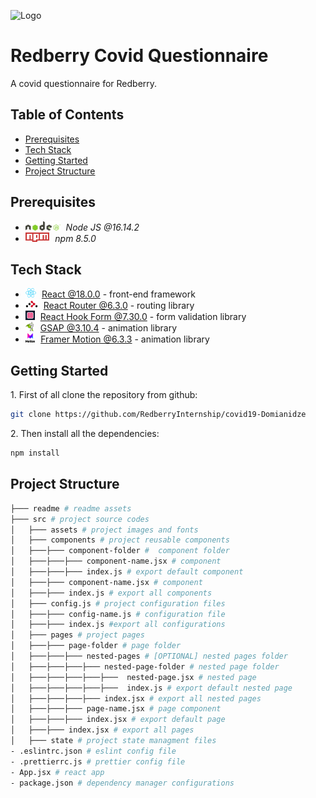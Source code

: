 ![Logo](https://redberry.international/wp-content/uploads/2022/01/redberrylogo.svg)

# Redberry Covid Questionnaire
 
A covid questionnaire for Redberry.

## Table of Contents

* [Prerequisites](#prerequisites)
* [Tech Stack](#tech-stack)
* [Getting Started](#getting-started)
* [Project Structure](#project-structure)

## Prerequisites

* <img src="./readme/assets/img/nodejs.png" height="15px" style='padding-right: 5px'> *Node JS @16.14.2*
* <img src="./readme/assets/img/npm.png" height="15px" style='padding-right: 5px'/> *npm 8.5.0*

## Tech Stack

* <img src="./readme/assets/img/react.png" height="15"  style='padding-right: 5px'> [React @18.0.0](https://reactjs.org) - front-end framework
* <img src="./readme/assets/img/react-router.png" height="15"  style='padding-right: 5px'> [React Router @6.3.0](https://reactrouter.com/) - routing library
* <img src="./readme/assets/img/react-hook-form.png" height="15"  style='padding-right: 5px'> [React Hook Form @7.30.0](https://react-hook-form.com/) - form validation library
* <img src="./readme/assets/img/gsap.png" height="15"  style='padding-right: 5px'> [GSAP @3.10.4](https://greensock.com/gsap/) - animation library
* <img src="./readme/assets/img/framer-motion.png" height="15"  style='padding-right: 5px'> [Framer Motion @6.3.3](https://www.framer.com/motion/) - animation library

## Getting Started

1\. First of all clone the repository from github:
```sh
git clone https://github.com/RedberryInternship/covid19-Domianidze
```

2\. Then install all the dependencies:
```sh
npm install
```

## Project Structure

```bash
├─── readme # readme assets
├─── src # project source codes
│   ├─── assets # project images and fonts
│   ├─── components # project reusable components
│   ├───├─── component-folder #  component folder
│   ├───├───├─── component-name.jsx # component
│   ├───├───├─── index.js # export default component
│   ├───├─── component-name.jsx # component
│   ├───├─── index.js # export all components
│   ├─── config.js # project configuration files
│   ├───├─── config-name.js # configuration file
│   ├───├─── index.js #export all configurations
│   ├─── pages # project pages
│   ├───├─── page-folder # page folder
│   ├───├───├─── nested-pages # [OPTIONAL] nested pages folder
│   ├───├───├───├─── nested-page-folder # nested page folder
│   ├───├───├───├───├───  nested-page.jsx # nested page
│   ├───├───├───├───├───  index.js # export default nested page
│   ├───├───├───├─── index.jsx # export all nested pages
│   ├───├───├─── page-name.jsx # page component
│   ├───├───├─── index.jsx # export default page
│   ├───├─── index.jsx # export all pages
│   ├─── state # project state managment files 
- .eslintrc.json # eslint config file
- .prettierrc.js # prettier config file
- App.jsx # react app
- package.json # dependency manager configurations
```

